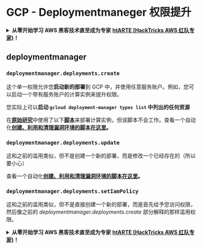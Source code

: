 # GCP - Deploymentmaneger 权限提升

<details>

<summary><strong>从零开始学习 AWS 黑客技术直至成为专家</strong> <a href="https://training.hacktricks.xyz/courses/arte"><strong>htARTE (HackTricks AWS 红队专家)</strong></a><strong>！</strong></summary>

支持 HackTricks 的其他方式：

* 如果您想在 HackTricks 中看到您的**公司广告**或**下载 HackTricks 的 PDF 版本**，请查看[**订阅计划**](https://github.com/sponsors/carlospolop)！
* 获取 [**官方 PEASS & HackTricks 商品**](https://peass.creator-spring.com)
* 发现 [**PEASS 家族**](https://opensea.io/collection/the-peass-family)，我们独家的 [**NFTs 集合**](https://opensea.io/collection/the-peass-family)
* **加入** 💬 [**Discord 群组**](https://discord.gg/hRep4RUj7f) 或 [**telegram 群组**](https://t.me/peass) 或在 **Twitter** 🐦 上**关注**我 [**@carlospolopm**](https://twitter.com/carlospolopm)**。**
* **通过向** [**HackTricks**](https://github.com/carlospolop/hacktricks) 和 [**HackTricks Cloud**](https://github.com/carlospolop/hacktricks-cloud) github 仓库提交 PR 来分享您的黑客技巧。

</details>

## deploymentmanager

### `deploymentmanager.deployments.create`

这个单一权限允许您**启动新的部署**到 GCP 中，并使用任意服务账户。例如，您可以启动一个带有服务账户的计算实例来提升权限。

您实际上可以**启动 `gcloud deployment-manager types list` 中列出的任何资源**

在[**原始研究**](https://rhinosecuritylabs.com/gcp/privilege-escalation-google-cloud-platform-part-1/)中使用了以下[**脚本**](https://github.com/RhinoSecurityLabs/GCP-IAM-Privilege-Escalation/blob/master/ExploitScripts/deploymentmanager.deployments.create.py)来部署计算实例，但该脚本不会工作。查看一个自动化[**创建、利用和清理漏洞环境的脚本在这里**](https://github.com/carlospolop/gcp_privesc_scripts/blob/main/tests/1-deploymentmanager.deployments.create.sh)**。**

### `deploymentmanager.deployments.update`

这和之前的滥用类似，但不是创建一个新的部署，而是修改一个已经存在的（所以要小心）

查看一个自动化[**创建、利用和清理漏洞环境的脚本在这里**](https://github.com/carlospolop/gcp_privesc_scripts/blob/main/tests/e-deploymentmanager.deployments.update.sh)**。**

### `deploymentmanager.deployments.setIamPolicy`

这和之前的滥用类似，但不是直接创建一个新的部署，而是首先给予您访问权限，然后像之前的 _deploymentmanager.deployments.create_ 部分解释的那样滥用权限。

<details>

<summary><strong>从零开始学习 AWS 黑客技术直至成为专家</strong> <a href="https://training.hacktricks.xyz/courses/arte"><strong>htARTE (HackTricks AWS 红队专家)</strong></a><strong>！</strong></summary>

支持 HackTricks 的其他方式：

* 如果您想在 HackTricks 中看到您的**公司广告**或**下载 HackTricks 的 PDF 版本**，请查看[**订阅计划**](https://github.com/sponsors/carlospolop)！
* 获取 [**官方 PEASS & HackTricks 商品**](https://peass.creator-spring.com)
* 发现 [**PEASS 家族**](https://opensea.io/collection/the-peass-family)，我们独家的 [**NFTs 集合**](https://opensea.io/collection/the-peass-family)
* **加入** 💬 [**Discord 群组**](https://discord.gg/hRep4RUj7f) 或 [**telegram 群组**](https://t.me/peass) 或在 **Twitter** 🐦 上**关注**我 [**@carlospolopm**](https://twitter.com/carlospolopm)**。**
* **通过向** [**HackTricks**](https://github.com/carlospolop/hacktricks) 和 [**HackTricks Cloud**](https://github.com/carlospolop/hacktricks-cloud) github 仓库提交 PR 来分享您的黑客技巧。

</details>
